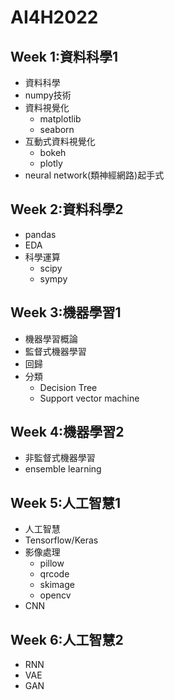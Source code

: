 # AI4H2022

## Week 1:資料科學1
- 資料科學
- numpy技術
- 資料視覺化
  - matplotlib
  - seaborn
- 互動式資料視覺化
  - bokeh
  - plotly 
- neural network(類神經網路)起手式

## Week 2:資料科學2
- pandas
- EDA
- 科學運算
  - scipy
  - sympy 
## Week 3:機器學習1
- 機器學習概論
- 監督式機器學習
- 回歸
- 分類
  - Decision Tree
  - Support vector machine 
## Week 4:機器學習2
- 非監督式機器學習
- ensemble learning

## Week 5:人工智慧1
- 人工智慧
- Tensorflow/Keras
- 影像處理
  - pillow 
  - qrcode
  - skimage
  - opencv
- CNN

## Week 6:人工智慧2
- RNN
- VAE
- GAN
